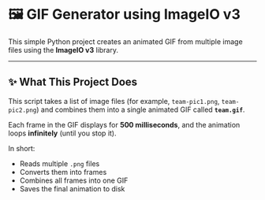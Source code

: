# 🖼️ GIF Generator using ImageIO v3

This simple Python project creates an animated GIF from multiple image files using the **ImageIO v3** library.

---

## ✨ What This Project Does

This script takes a list of image files (for example, `team-pic1.png`, `team-pic2.png`) and combines them into a single animated GIF called **`team.gif`**.

Each frame in the GIF displays for **500 milliseconds**, and the animation loops **infinitely** (until you stop it).

In short:
- Reads multiple `.png` files
- Converts them into frames
- Combines all frames into one GIF
- Saves the final animation to disk

